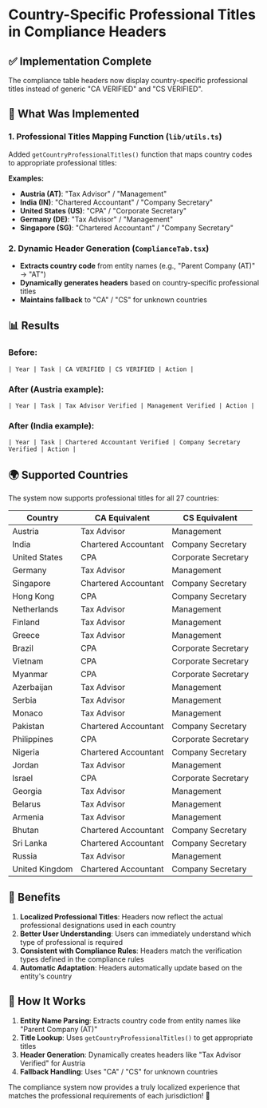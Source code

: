 # Country-Specific Professional Titles in Compliance Headers

## ✅ **Implementation Complete**

The compliance table headers now display country-specific professional titles instead of generic "CA VERIFIED" and "CS VERIFIED".

## 🔧 **What Was Implemented**

### **1. Professional Titles Mapping Function** (`lib/utils.ts`)
Added `getCountryProfessionalTitles()` function that maps country codes to appropriate professional titles:

**Examples:**
- **Austria (AT)**: "Tax Advisor" / "Management"
- **India (IN)**: "Chartered Accountant" / "Company Secretary"  
- **United States (US)**: "CPA" / "Corporate Secretary"
- **Germany (DE)**: "Tax Advisor" / "Management"
- **Singapore (SG)**: "Chartered Accountant" / "Company Secretary"

### **2. Dynamic Header Generation** (`ComplianceTab.tsx`)
- **Extracts country code** from entity names (e.g., "Parent Company (AT)" → "AT")
- **Dynamically generates headers** based on country-specific professional titles
- **Maintains fallback** to "CA" / "CS" for unknown countries

## 📊 **Results**

### **Before:**
```
| Year | Task | CA VERIFIED | CS VERIFIED | Action |
```

### **After (Austria example):**
```
| Year | Task | Tax Advisor Verified | Management Verified | Action |
```

### **After (India example):**
```
| Year | Task | Chartered Accountant Verified | Company Secretary Verified | Action |
```

## 🌍 **Supported Countries**

The system now supports professional titles for all 27 countries:

| Country | CA Equivalent | CS Equivalent |
|---------|---------------|---------------|
| Austria | Tax Advisor | Management |
| India | Chartered Accountant | Company Secretary |
| United States | CPA | Corporate Secretary |
| Germany | Tax Advisor | Management |
| Singapore | Chartered Accountant | Company Secretary |
| Hong Kong | CPA | Company Secretary |
| Netherlands | Tax Advisor | Management |
| Finland | Tax Advisor | Management |
| Greece | Tax Advisor | Management |
| Brazil | CPA | Corporate Secretary |
| Vietnam | CPA | Corporate Secretary |
| Myanmar | CPA | Corporate Secretary |
| Azerbaijan | Tax Advisor | Management |
| Serbia | Tax Advisor | Management |
| Monaco | Tax Advisor | Management |
| Pakistan | Chartered Accountant | Company Secretary |
| Philippines | CPA | Corporate Secretary |
| Nigeria | Chartered Accountant | Company Secretary |
| Jordan | Tax Advisor | Management |
| Israel | CPA | Corporate Secretary |
| Georgia | Tax Advisor | Management |
| Belarus | Tax Advisor | Management |
| Armenia | Tax Advisor | Management |
| Bhutan | Chartered Accountant | Company Secretary |
| Sri Lanka | Chartered Accountant | Company Secretary |
| Russia | Tax Advisor | Management |
| United Kingdom | Chartered Accountant | Company Secretary |

## 🎯 **Benefits**

1. **Localized Professional Titles**: Headers now reflect the actual professional designations used in each country
2. **Better User Understanding**: Users can immediately understand which type of professional is required
3. **Consistent with Compliance Rules**: Headers match the verification types defined in the compliance rules
4. **Automatic Adaptation**: Headers automatically update based on the entity's country

## 🔄 **How It Works**

1. **Entity Name Parsing**: Extracts country code from entity names like "Parent Company (AT)"
2. **Title Lookup**: Uses `getCountryProfessionalTitles()` to get appropriate titles
3. **Header Generation**: Dynamically creates headers like "Tax Advisor Verified" for Austria
4. **Fallback Handling**: Uses "CA" / "CS" for unknown countries

The compliance system now provides a truly localized experience that matches the professional requirements of each jurisdiction! 🚀
